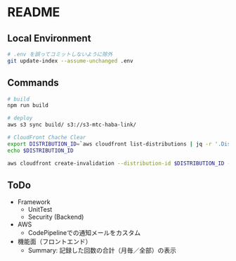 # README

## Local Environment

```sh
# .env を誤ってコミットしないように除外
git update-index --assume-unchanged .env
```

## Commands

```sh
# build
npm run build

# deploy
aws s3 sync build/ s3://s3-mtc-haba-link/

# CloudFront Chache Clear
export DISTRIBUTION_ID=`aws cloudfront list-distributions | jq -r '.DistributionList.Items[0].Id'`
echo $DISTRIBUTION_ID

aws cloudfront create-invalidation --distribution-id $DISTRIBUTION_ID --paths "/*"
```

## ToDo

- Framework
  - UnitTest
  - Security (Backend)
- AWS
  - CodePipelineでの通知メールをカスタム
- 機能面（フロントエンド）
  - Summary: 記録した回数の合計（月毎／全部）の表示
